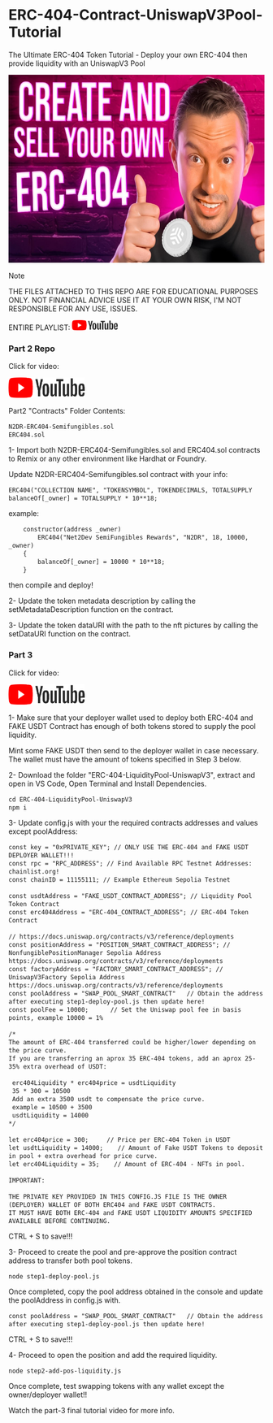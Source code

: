 # ERC-404-Contract-UniswapV3Pool-Tutorial
The Ultimate ERC-404 Token Tutorial - Deploy your own ERC-404 then provide liquidity with an UniswapV3 Pool

<img src="https://raw.githubusercontent.com/net2devcrypto/misc/main/erc404.jpg" width="650" height="370">

> [!NOTE]  
> THE FILES ATTACHED TO THIS REPO ARE FOR EDUCATIONAL PURPOSES ONLY.
> NOT FINANCIAL ADVICE
> USE IT AT YOUR OWN RISK, I'M NOT RESPONSIBLE FOR ANY USE, ISSUES.

ENTIRE PLAYLIST:
<a href="https://www.youtube.com/playlist?list=PLLkrq2VBYc1ZTGE4wTlff2vczjn-YSUan" target="_blank"><img src="https://github.com/net2devcrypto/misc/blob/main/ytlogo2.png" width="90" height="20"></a>

<h3>Part 2 Repo</h3>

Click for video:

<a href="https://youtu.be/z-Uu-MBrigU" target="_blank"><img src="https://github.com/net2devcrypto/misc/blob/main/ytlogo2.png" width="150" height="40"></a>

Part2 "Contracts" Folder Contents:

```shell
N2DR-ERC404-Semifungibles.sol
ERC404.sol
```
1- Import both N2DR-ERC404-Semifungibles.sol and ERC404.sol contracts to Remix or any other environment like Hardhat or Foundry.

  Update N2DR-ERC404-Semifungibles.sol contract with your info: 
  
    ERC404("COLLECTION NAME", "TOKENSYMBOL", TOKENDECIMALS, TOTALSUPPLY
    balanceOf[_owner] = TOTALSUPPLY * 10**18;
    
example: 

```shell
    constructor(address _owner)
        ERC404("Net2Dev SemiFungibles Rewards", "N2DR", 18, 10000, _owner)
    {
        balanceOf[_owner] = 10000 * 10**18;
    }
```

then compile and deploy!

2- Update the token metadata description by calling the setMetadataDescription function on the contract.

3- Update the token dataURI with the path to the nft pictures by calling the setDataURI function on the contract.

<h3>Part 3</h3>

Click for video:

<a href="https://youtu.be/jUvAkeYjrx8" target="_blank"><img src="https://github.com/net2devcrypto/misc/blob/main/ytlogo2.png" width="150" height="40"></a>

1- Make sure that your deployer wallet used to deploy both ERC-404 and FAKE USDT Contract has enough of both tokens stored to supply the pool liquidity.

Mint some FAKE USDT then send to the deployer wallet in case necessary. The wallet must have the amount of tokens specified in Step 3 below.

2- Download the folder "ERC-404-LiquidityPool-UniswapV3", extract and open in VS Code, Open Terminal and Install Dependencies.

```shell
cd ERC-404-LiquidityPool-UniswapV3
npm i
```

3- Update config.js with your the required contracts addresses and values except poolAddress: 

```shell
const key = "0xPRIVATE_KEY"; // ONLY USE THE ERC-404 and FAKE USDT DEPLOYER WALLET!!!
const rpc = "RPC_ADDRESS"; // Find Available RPC Testnet Addresses: chainlist.org!
const chainID = 11155111; // Example Ethereum Sepolia Testnet

const usdtAddress = "FAKE_USDT_CONTRACT_ADDRESS"; // Liquidity Pool Token Contract
const erc404Address = "ERC-404_CONTRACT_ADDRESS"; // ERC-404 Token Contract

// https://docs.uniswap.org/contracts/v3/reference/deployments
const positionAddress = "POSITION_SMART_CONTRACT_ADDRESS"; // NonfungiblePositionManager Sepolia Address https://docs.uniswap.org/contracts/v3/reference/deployments
const factoryAddress = "FACTORY_SMART_CONTRACT_ADDRESS"; // UniswapV3Factory Sepolia Address https://docs.uniswap.org/contracts/v3/reference/deployments
const poolAddress = "SWAP_POOL_SMART_CONTRACT"   // Obtain the address after executing step1-deploy-pool.js then update here!
const poolFee = 10000;      // Set the Uniswap pool fee in basis points, example 10000 = 1%

/* 
The amount of ERC-404 transferred could be higher/lower depending on the price curve.
If you are transferring an aprox 35 ERC-404 tokens, add an aprox 25-35% extra overhead of USDT:

 erc404Liquidity * erc404price = usdtLiquidity
 35 * 300 = 10500
 Add an extra 3500 usdt to compensate the price curve.
 example = 10500 + 3500
 usdtLiquidity = 14000
*/

let erc404price = 300;     // Price per ERC-404 Token in USDT
let usdtLiquidity = 14000;    // Amount of Fake USDT Tokens to deposit in pool + extra overhead for price curve.
let erc404Liquidity = 35;    // Amount of ERC-404 - NFTs in pool.

IMPORTANT:

THE PRIVATE KEY PROVIDED IN THIS CONFIG.JS FILE IS THE OWNER (DEPLOYER) WALLET OF BOTH ERC404 and FAKE USDT CONTRACTS.
IT MUST HAVE BOTH ERC-404 and FAKE USDT LIQUIDITY AMOUNTS SPECIFIED AVAILABLE BEFORE CONTINUING.

```
CTRL + S to save!!!

3- Proceed to create the pool and pre-approve the position contract address to transfer both pool tokens.

```shell
node step1-deploy-pool.js
```

Once completed, copy the pool address obtained in the console and update the poolAddress in config.js with.

```shell
const poolAddress = "SWAP_POOL_SMART_CONTRACT"   // Obtain the address after executing step1-deploy-pool.js then update here!
```

CTRL + S to save!!!

4- Proceed to open the position and add the required liquidity.

```shell
node step2-add-pos-liquidity.js
```

Once complete, test swapping tokens with any wallet except the owner/deployer wallet!!

Watch the part-3 final tutorial video for more info.


